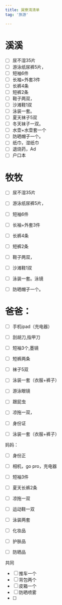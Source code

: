 ```yaml
---
title: 巽寮湾清单
tag: '旅游'

---
```



# 溪溪
- [ ] 尿不湿35片 
- [ ] 游泳纸尿裤5片，
- [ ] 短袖6件
- [ ] 长袖+外套3件
- [ ] 长裤4条
- [ ] 短裤2条
- [ ] 鞋子两双，
- [ ] 沙滩鞋1双
- [ ] 泳装一套。
- [ ] 夏天袜子5双
- [ ] 冬天袜子一双。
- [ ] 水壶+水壶套一个
- [ ] 防晒帽子一个。
- [ ] 纸巾，湿纸巾
- [ ] 退烧药，Ad
- [ ] 户口本

# 牧牧
- [ ] 尿不湿35片 
- [ ] 游泳纸尿裤5片，
- [ ] 短袖6件
- [ ] 长袖+外套3件
- [ ] 长裤4条
- [ ] 短裤2条
- [ ] 鞋子两双，
- [ ] 沙滩鞋1双
- [ ] 泳装一套。泳镜
- [ ] 防晒帽子一个。


# 爸爸：
- [ ] 手机ipad（充电器）
- [ ] 刮胡刀,指甲刀
- [ ] 短袖3个,墨镜
- [ ] 短裤两条
- [ ] 袜子5双
- [ ] 泳装一套（衣服+裤子）
- [ ] 游泳眼镜
- [ ] 跟屁虫
- [ ] 凉拖一双，
- [ ] 身份证
- [ ] 泳装一套（衣服+裤子）




妈妈：
- [ ] 身份正
- [ ] 相机，go pro，充电器
- [ ] 短袖3件
- [ ] 夏天长裤2条
- [ ] 凉拖一双
- [ ] 运动鞋一双
- [ ] 泳装两套
- [ ] 化妆品
- [ ] 护肤品
- [ ] 防晒品



共同
- [ ] 推车一个
- [ ] 背包两个
- [ ] 皮箱一个
- [ ] 防晒喷雾
- [ ] 